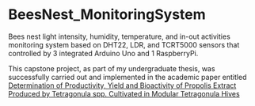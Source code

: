 # BeesNest_MonitoringSystem
Bees nest light intensity, humidity, temperature, and in-out activities monitoring system based on DHT22, LDR, and TCRT5000 sensors that controlled by 3 integrated Arduino Uno and 1 RaspberryPi.

This capstone project, as part of my undergraduate thesis, was successfully carried out and implemented in the academic paper entitled [Determination of Productivity, Yield and Bioactivity of Propolis Extract Produced by Tetragonula spp. Cultivated in Modular Tetragonula Hives](https://doi.org/10.1016/j.heliyon.2023.e17304)
